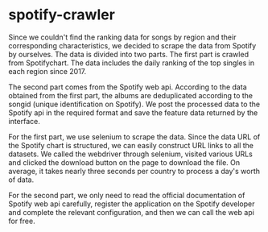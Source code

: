 # spotify-crawler

Since we couldn't find the ranking data for songs by region and their corresponding characteristics, we decided to scrape the data from Spotify by ourselves. The data is divided into two parts. The first part is crawled from Spotifychart. The data includes the daily ranking of the top singles in each region since 2017.

The second part comes from the Spotify web api. According to the data obtained from the first part, the albums are deduplicated according to the songid (unique identification on Spotify). We post the processed data to the Spotify api in the required format and save the feature data returned by the interface.

For the first part, we use selenium to scrape the data. Since the data URL of the Spotify chart is structured, we can easily construct URL links to all the datasets. We called the webdriver through selenium, visited various URLs and clicked the download button on the page to download the file. On average, it takes nearly three seconds per country to process a day's worth of data.

For the second part, we only need to read the official documentation of Spotify web api carefully, register the application on the Spotify developer and complete the relevant configuration, and then we can call the web api for free.
